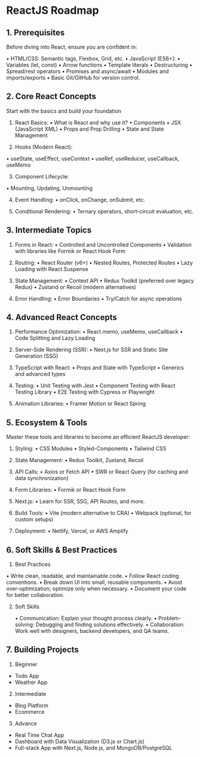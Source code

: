 # ReactJS Roadmap

## 1. Prerequisites

Before diving into React, ensure you are confident in:

• HTML/CSS: Semantic tags, Flexbox, Grid, etc.
• JavaScript (ES6+):
• Variables (let, const)
• Arrow functions
• Template literals
• Destructuring
• Spread/rest operators
• Promises and async/await
• Modules and imports/exports
• Basic Git/GitHub for version control.

## 2. Core React Concepts

Start with the basics and build your foundation

1. React Basics:
   • What is React and why use it?
   • Components
   • JSX (JavaScript XML)
   • Props and Prop Drilling
   • State and State Management

2. Hooks (Modern React):

• useState, useEffect, useContext
• useRef, useReducer, useCallback, useMemo

3. Component Lifecycle:

• Mounting, Updating, Unmounting

4. Event Handling:
   • onClick, onChange, onSubmit, etc.

5. Conditional Rendering:
   • Ternary operators, short-circuit evaluation, etc.

## 3. Intermediate Topics

1. Forms in React:
   • Controlled and Uncontrolled Components
   • Validation with libraries like Formik or React Hook Form

2. Routing:
   • React Router (v6+)
   • Nested Routes, Protected Routes
   • Lazy Loading with React.Suspense

3. State Management:
   • Context API
   • Redux Toolkit (preferred over legacy Redux)
   • Zustand or Recoil (modern alternatives)

4. Error Handling:
   • Error Boundaries
   • Try/Catch for async operations

## 4. Advanced React Concepts

1. Performance Optimization:
   • React.memo, useMemo, useCallback
   • Code Splitting and Lazy Loading

2. Server-Side Rendering (SSR):
   • Next.js for SSR and Static Site Generation (SSG)

3. TypeScript with React:
   • Props and State with TypeScript
   • Generics and advanced types

4. Testing:
   • Unit Testing with Jest
   • Component Testing with React Testing Library
   • E2E Testing with Cypress or Playwright

5. Animation Libraries:
   • Framer Motion or React Spring

## 5. Ecosystem & Tools

Master these tools and libraries to become an efficient ReactJS developer:

1. Styling:
   • CSS Modules
   • Styled-Components
   • Tailwind CSS

2. State Management:
   • Redux Toolkit, Zustand, Recoil

3. API Calls:
   • Axios or Fetch API
   • SWR or React Query (for caching and data synchronization)

4. Form Libraries:
   • Formik or React Hook Form

5. Next.js:
   • Learn for SSR, SSG, API Routes, and more.

6. Build Tools:
   • Vite (modern alternative to CRA)
   • Webpack (optional, for custom setups)

7. Deployment:
   • Netlify, Vercel, or AWS Amplify

## 6. Soft Skills & Best Practices

1. Best Practices

• Write clean, readable, and maintainable code.
• Follow React coding conventions.
• Break down UI into small, reusable components.
• Avoid over-optimization; optimize only when necessary.
• Document your code for better collaboration.

2. Soft Skills

   • Communication: Explain your thought process clearly.
   • Problem-solving: Debugging and finding solutions effectively.
   • Collaboration: Work well with designers, backend developers, and QA teams.

## 7. Building Projects

1. Beginner

- Todo App
- Weather App

2. Intermediate

- Blog Platform
- Ecommerce

3. Advance

- Real Time Chat App
- Dashboard with Data Visualization (D3.js or Chart.js)
- Full-stack App with Next.js, Node.js, and MongoDB/PostgreSQL
